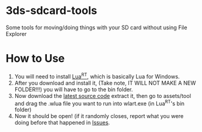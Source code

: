 # 3ds-sdcard-tools
Some tools for moving/doing things with your SD card without using File Explorer

# How to Use
1. You will need to install [Lua<sup>RT</sup>](https://luart.org/index.html#section_download), which is basically Lua for Windows.
2. After you download and install it, (Take note, IT WILL NOT MAKE A NEW FOLDER!!!) you will have to go to the bin folder.
3. Now download the [latest source code](https://github.com/xFN10x/3ds-sdcard-tools/archive/refs/heads/main.zip) extract it, then go to assets/tool and drag the .wlua file you want to run into wlart.exe (in Lua<sup>RT</sup>'s bin folder)
4. Now it should be open! (if it randomly closes, report what you were doing before that happened in [Issues](https://github.com/xFN10x/3ds-sdcard-tools/issues).
